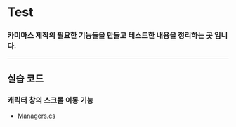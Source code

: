# Test
### 카미마스 제작의 필요한 기능들을 만들고 테스트한 내용을 정리하는 곳 입니다.

  
---
## 실습 코드
### 캐릭터 창의 스크롤 이동 기능
- [Managers.cs](https://github.com/201710783/Test/blob/main/EDDA%20Test/Assets/Script/ScrollBar.cs)
